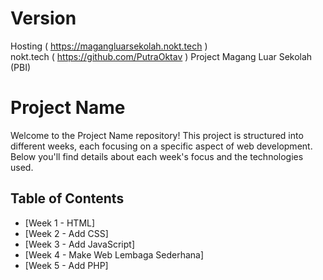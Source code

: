 # Version
Hosting ( https://magangluarsekolah.nokt.tech ) <br>
nokt.tech ( https://github.com/PutraOktav ) 
Project Magang Luar Sekolah (PBI) 

# Project Name

Welcome to the Project Name repository! This project is structured into different weeks, each focusing on a specific aspect of web development. Below you'll find details about each week's focus and the technologies used.

## Table of Contents

- [Week 1 - HTML]
- [Week 2 - Add CSS]
- [Week 3 - Add JavaScript]
- [Week 4 - Make Web Lembaga Sederhana]
- [Week 5 - Add PHP]
